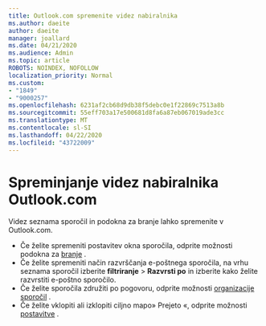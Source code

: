 ```yaml
---
title: Outlook.com spremenite videz nabiralnika
ms.author: daeite
author: daeite
manager: joallard
ms.date: 04/21/2020
ms.audience: Admin
ms.topic: article
ROBOTS: NOINDEX, NOFOLLOW
localization_priority: Normal
ms.custom:
- "1849"
- "9000257"
ms.openlocfilehash: 6231af2cb68d9db38f5debc0e1f22869c7513a8b
ms.sourcegitcommit: 55eff703a17e500681d8fa6a87eb067019ade3cc
ms.translationtype: MT
ms.contentlocale: sl-SI
ms.lasthandoff: 04/22/2020
ms.locfileid: "43722009"
---
```

# <a name="change-the-look-of-your-outlookcom-mailbox"></a>Spreminjanje videz nabiralnika Outlook.com

Videz seznama sporočil in podokna za branje lahko spremenite v Outlook.com.

- Če želite spremeniti postavitev okna sporočila, odprite možnosti podokna za [branje](https://outlook.live.com/mail/options/mail/layout/readingPane) .
- Če želite spremeniti način razvrščanja e-poštnega sporočila, na vrhu seznama sporočil izberite **filtriranje** > **Razvrsti po** in izberite kako želite razvrstiti e-poštno sporočilo.
- Če želite sporočila združiti po pogovoru, odprite možnosti [organizacije sporočil](https://outlook.live.com/mail/options/mail/layout/conversations) .
- Če želite vklopiti ali izklopiti ciljno mapo» Prejeto «, odprite možnosti [postavitve](https://outlook.live.com/mail/options/mail/layout/focused) .